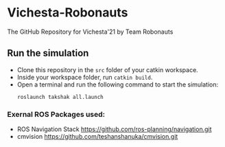 # Vichesta-Robonauts

The GitHub Repository for Vichesta'21 by Team Robonauts

## Run the simulation

- Clone this repository in the `src` folder of your catkin workspace.
- Inside your workspace folder, run `catkin build`.
- Open a terminal and run the following command to start the simulation:
  ```
  roslaunch takshak all.launch
  ```
### Exernal ROS Packages used:
- ROS Navigation Stack https://github.com/ros-planning/navigation.git </br>
- cmvision https://github.com/teshanshanuka/cmvision.git
